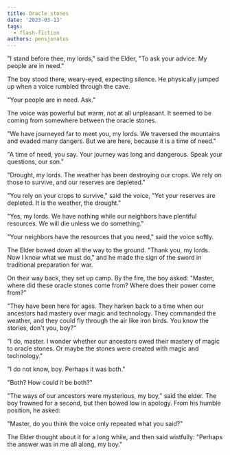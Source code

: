 ```yaml
---
title: Oracle stones
date: '2023-03-13'
tags:
  - flash-fiction
authors: pensjonatus
---
```


"I stand before thee, my lords," said the Elder, "To ask your advice. My people
are in need."

<!-- truncate -->

The boy stood there, weary-eyed, expecting silence. He physically jumped up when
a voice rumbled through the cave.

"Your people are in need. Ask."

The voice was powerful but warm, not at all unpleasant. It seemed to be coming
from somewhere between the oracle stones.

"We have journeyed far to meet you, my lords. We traversed the mountains and
evaded many dangers. But we are here, because it is a time of need."

"A time of need, you say. Your journey was long and dangerous. Speak your
questions, our son."

"Drought, my lords. The weather has been destroying our crops. We rely on those
to survive, and our reserves are depleted."

"You rely on your crops to survive," said the voice, "Yet your reserves are
depleted. It is the weather, the drought."

"Yes, my lords. We have nothing while our neighbors have plentiful resources. We
will die unless we do something."

"Your neighbors have the resources that you need," said the voice softly.

The Elder bowed down all the way to the ground. "Thank you, my lords. Now I know
what we must do," and he made the sign of the sword in traditional preparation
for war.

On their way back, they set up camp. By the fire, the boy asked: "Master, where
did these oracle stones come from? Where does their power come from?"

"They have been here for ages. They harken back to a time when our ancestors had
mastery over magic and technology. They commanded the weather, and they could
fly through the air like iron birds. You know the stories, don't you, boy?"

"I do, master. I wonder whether our ancestors owed their mastery of magic to
oracle stones. Or maybe the stones were created with magic and technology."

"I do not know, boy. Perhaps it was both."

"Both? How could it be both?"

"The ways of our ancestors were mysterious, my boy," said the elder. The boy
frowned for a second, but then bowed low in apology. From his humble position,
he asked:

"Master, do you think the voice only repeated what you said?"

The Elder thought about it for a long while, and then said wistfully: "Perhaps
the answer was in me all along, my boy."
